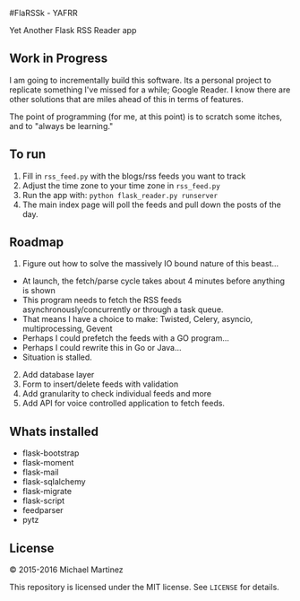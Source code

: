 #FlaRSSk - YAFRR

Yet Another Flask RSS Reader app

## Work in Progress

I am going to incrementally build this software. Its a personal project to replicate something I've missed for a while;
Google Reader. I know there are other solutions that are miles ahead of this in terms of features.

The point of programming (for me, at this point) is to scratch some itches, and to "always be learning."

## To run

1. Fill in `rss_feed.py` with the blogs/rss feeds you want to track
2. Adjust the time zone to your time zone in `rss_feed.py`
3. Run the app with: `python flask_reader.py runserver`
4. The main index page will poll the feeds and pull down the posts of the day.

## Roadmap
1. Figure out how to solve the massively IO bound nature of this beast...
- At launch, the fetch/parse cycle takes about 4 minutes before anything is shown
- This program needs to fetch the RSS feeds asynchronously/concurrently or through a task queue.
- That means I have a choice to make: Twisted, Celery, asyncio, multiprocessing, Gevent
- Perhaps I could prefetch the feeds with a GO program...
- Perhaps I could rewrite this in Go or Java...
- Situation is stalled.

2. Add database layer
3. Form to insert/delete feeds with validation
4. Add granularity to check individual feeds and more
5. Add API for voice controlled application to fetch feeds.

## Whats installed

* flask-bootstrap
* flask-moment
* flask-mail
* flask-sqlalchemy
* flask-migrate
* flask-script
* feedparser
* pytz

## License

&copy; 2015-2016 Michael Martinez

This repository is licensed under the MIT license. See `LICENSE` for
details.
